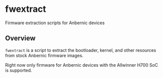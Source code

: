 # fwextract
Firmware extraction scripts for Anbernic devices

## Overview
`fwextract` is a script to extract the bootloader, kernel, and other resources from stock Anbernic firmware images.

Right now only firmware for Anbernic devices with the Allwinner H700 SoC is supported.
